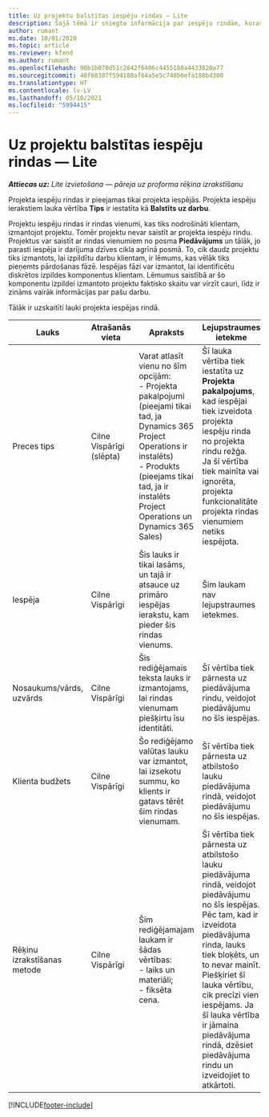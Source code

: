 ```yaml
---
title: Uz projektu balstītas iespēju rindas — Lite
description: Šajā tēmā ir sniegta informācija par iespēju rindām, kuras ir balstītas uz projektu. (Pro)
author: rumant
ms.date: 10/01/2020
ms.topic: article
ms.reviewer: kfend
ms.author: rumant
ms.openlocfilehash: 90b1b078d51c2842f6406c4455188a4433820a77
ms.sourcegitcommit: 40f68387f594180af64a5e5c748b6efa188bd300
ms.translationtype: HT
ms.contentlocale: lv-LV
ms.lasthandoff: 05/10/2021
ms.locfileid: "5994415"
---
```

# <a name="project-based-opportunity-lines---lite"></a>Uz projektu balstītas iespēju rindas — Lite

_**Attiecas uz:** Lite izvietošana — pāreja uz proforma rēķina izrakstīšanu_

Projekta iespēju rindas ir pieejamas tikai projekta iespējās. Projekta iespēju ierakstiem lauka vērtība **Tips** ir iestatīta kā **Balstīts uz darbu**.

Projektu iespēju rindas ir rindas vienumi, kas tiks nodrošināti klientam, izmantojot projektu. Tomēr projektu nevar saistīt ar projekta iespēju rindu. Projektus var saistīt ar rindas vienumiem no posma **Piedāvājums** un tālāk, jo parasti iespēja ir darījuma dzīves cikla agrīnā posmā. To, cik daudz projektu tiks izmantots, lai izpildītu darbu klientam, ir lēmums, kas vēlāk tiks pieņemts pārdošanas fāzē. Iespējas fāzi var izmantot, lai identificētu diskrētos izpildes komponentus klientam. Lēmumus saistībā ar šo komponentu izpildei izmantoto projektu faktisko skaitu var virzīt cauri, līdz ir zināms vairāk informācijas par pašu darbu.

Tālāk ir uzskaitīti lauki projekta iespējas rindā.

| **Lauks** | **Atrašanās vieta** | **Apraksts** | **Lejupstraumes ietekme** |
| --- | --- | --- | --- |
| Preces tips | Cilne Vispārīgi (slēpta) | Varat atlasīt vienu no šīm opcijām:</br>- Projekta pakalpojumi (pieejami tikai tad, ja Dynamics 365 Project Operations ir instalēts)</br>- Produkts (pieejams tikai tad, ja ir instalēts Project Operations un Dynamics 365 Sales) | Šī lauka vērtība tiek iestatīta uz **Projekta pakalpojums**, kad iespējai tiek izveidota projekta iespēju rinda no projekta rindu režģa. <br> Ja šī vērtība tiek mainīta vai ignorēta, projekta funkcionalitāte projekta rindas vienumiem netiks iespējota. |
| Iespēja | Cilne Vispārīgi | Šis lauks ir tikai lasāms, un tajā ir atsauce uz primāro iespējas ierakstu, kam pieder šis rindas vienums. | Šim laukam nav lejupstraumes ietekmes. |
| Nosaukums/vārds, uzvārds | Cilne Vispārīgi | Šis rediģējamais teksta lauks ir izmantojams, lai rindas vienumam piešķirtu īsu identitāti. | Šī vērtība tiek pārnesta uz piedāvājuma rindu, veidojot piedāvājumu no šīs iespējas. |
| Klienta budžets | Cilne Vispārīgi | Šo rediģējamo valūtas lauku var izmantot, lai izsekotu summu, ko klients ir gatavs tērēt šim rindas vienumam. | Šī vērtība tiek pārnesta uz atbilstošo lauku piedāvājuma rindā, veidojot piedāvājumu no šīs iespējas. |
| Rēķinu izrakstīšanas metode | Cilne Vispārīgi | Šim rediģējamajam laukam ir šādas vērtības:</br>- laiks un materiāli;</br>- fiksēta cena. | Šī vērtība tiek pārnesta uz atbilstošo lauku piedāvājuma rindā, veidojot piedāvājumu no šīs iespējas. Pēc tam, kad ir izveidota piedāvājuma rinda, lauks tiek bloķēts, un to nevar mainīt. Piešķiriet šī lauka vērtību, cik precīzi vien iespējams. Ja šī lauka vērtība ir jāmaina piedāvājuma rindā, dzēsiet piedāvājuma rindu un izveidojiet to atkārtoti. |


[!INCLUDE[footer-include](../../includes/footer-banner.md)]